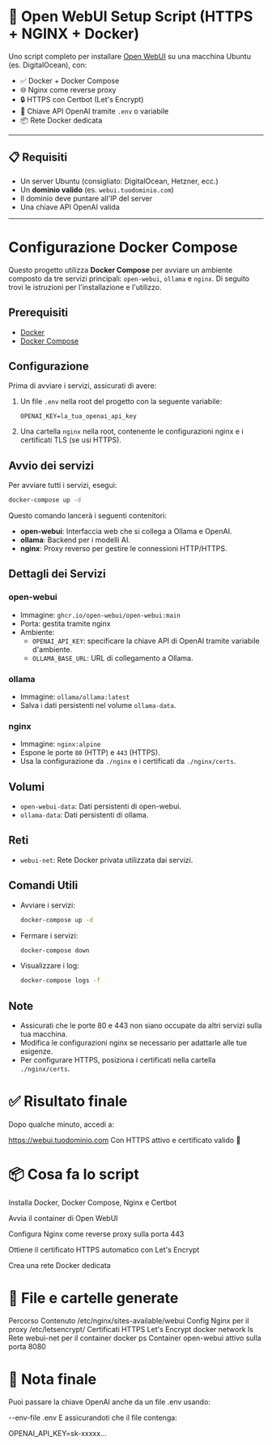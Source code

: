 # 🚀 Open WebUI Setup Script (HTTPS + NGINX + Docker)

Uno script completo per installare [Open WebUI](https://github.com/open-webui/open-webui) su una macchina Ubuntu (es. DigitalOcean), con:

- ✅ Docker + Docker Compose  
- 🌐 Nginx come reverse proxy  
- 🔒 HTTPS con Certbot (Let's Encrypt)  
- 🔑 Chiave API OpenAI tramite `.env` o variabile  
- 📦 Rete Docker dedicata  

---

## 📋 Requisiti

- Un server Ubuntu (consigliato: DigitalOcean, Hetzner, ecc.)
- Un **dominio valido** (es. `webui.tuodominio.com`)
- Il dominio deve puntare all'IP del server
- Una chiave API OpenAI valida

---

# Configurazione Docker Compose

Questo progetto utilizza **Docker Compose** per avviare un ambiente composto da tre servizi principali: `open-webui`, `ollama` e `nginx`. Di seguito trovi le istruzioni per l'installazione e l'utilizzo.

## Prerequisiti

- [Docker](https://docs.docker.com/get-docker/)
- [Docker Compose](https://docs.docker.com/compose/install/)

## Configurazione

Prima di avviare i servizi, assicurati di avere:

1. Un file `.env` nella root del progetto con la seguente variabile:
    ```
    OPENAI_KEY=la_tua_openai_api_key
    ```

2. Una cartella `nginx` nella root, contenente le configurazioni nginx e i certificati TLS (se usi HTTPS).

## Avvio dei servizi

Per avviare tutti i servizi, esegui:

```bash
docker-compose up -d
```

Questo comando lancerà i seguenti contenitori:

- **open-webui**: Interfaccia web che si collega a Ollama e OpenAI.
- **ollama**: Backend per i modelli AI.
- **nginx**: Proxy reverso per gestire le connessioni HTTP/HTTPS.

## Dettagli dei Servizi

### open-webui

- Immagine: `ghcr.io/open-webui/open-webui:main`
- Porta: gestita tramite nginx
- Ambiente:
  - `OPENAI_API_KEY`: specificare la chiave API di OpenAI tramite variabile d'ambiente.
  - `OLLAMA_BASE_URL`: URL di collegamento a Ollama.

### ollama

- Immagine: `ollama/ollama:latest`
- Salva i dati persistenti nel volume `ollama-data`.

### nginx

- Immagine: `nginx:alpine`
- Espone le porte `80` (HTTP) e `443` (HTTPS).
- Usa la configurazione da `./nginx` e i certificati da `./nginx/certs`.

## Volumi

- `open-webui-data`: Dati persistenti di open-webui.
- `ollama-data`: Dati persistenti di ollama.

## Reti

- `webui-net`: Rete Docker privata utilizzata dai servizi.

## Comandi Utili

- Avviare i servizi:
  ```bash
  docker-compose up -d
  ```
- Fermare i servizi:
  ```bash
  docker-compose down
  ```
- Visualizzare i log:
  ```bash
  docker-compose logs -f
  ```

## Note

- Assicurati che le porte 80 e 443 non siano occupate da altri servizi sulla tua macchina.
- Modifica le configurazioni nginx se necessario per adattarle alle tue esigenze.
- Per configurare HTTPS, posiziona i certificati nella cartella `./nginx/certs`.
# ✅ Risultato finale
Dopo qualche minuto, accedi a:

https://webui.tuodominio.com
Con HTTPS attivo e certificato valido 🔐

# 📦 Cosa fa lo script
Installa Docker, Docker Compose, Nginx e Certbot

Avvia il container di Open WebUI

Configura Nginx come reverse proxy sulla porta 443

Ottiene il certificato HTTPS automatico con Let's Encrypt

Crea una rete Docker dedicata

# 📁 File e cartelle generate
Percorso	Contenuto
/etc/nginx/sites-available/webui	Config Nginx per il proxy
/etc/letsencrypt/	Certificati HTTPS Let's Encrypt
docker network ls	Rete webui-net per il container
docker ps	Container open-webui attivo sulla porta 8080

# 📌 Nota finale
Puoi passare la chiave OpenAI anche da un file .env usando:


--env-file .env
E assicurandoti che il file contenga:


OPENAI_API_KEY=sk-xxxxx...
